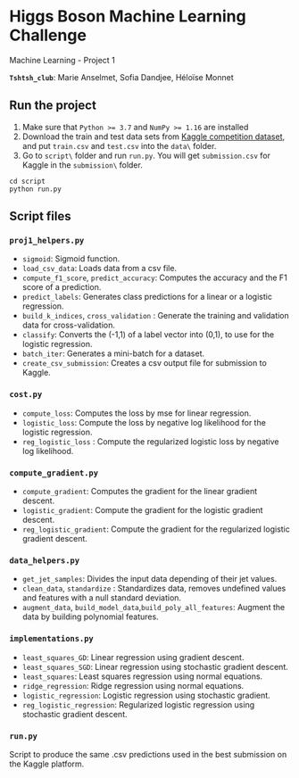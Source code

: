 # Higgs Boson Machine Learning Challenge
Machine Learning - Project 1

**`Tshtsh_club`**: Marie Anselmet, Sofia Dandjee, Héloïse Monnet


## Run the project

1. Make sure that ```Python >= 3.7``` and ```NumPy >= 1.16``` are installed
2. Download the train and test data sets from [Kaggle competition dataset](https://www.kaggle.com/c/11051/download-all), and put ```train.csv``` and ```test.csv``` into the ```data\``` folder.
3. Go to `script\` folder and run ```run.py```. You will get ```submission.csv``` for Kaggle in the ```submission\``` folder.

~~~~shell
cd script
python run.py
~~~~

## Script files

### ```proj1_helpers.py```

- `sigmoid`: Sigmoid function.
- `load_csv_data`: Loads data from a csv file.
- `compute_f1_score`, `predict_accuracy`: Computes the accuracy and the F1 score of a prediction.
- `predict_labels`: Generates class predictions for a linear or a logistic regression. 
- `build_k_indices`, `cross_validation` : Generate the training and validation data for cross-validation.
- `classify`: Converts the (-1,1) of a label vector into (0,1), to use for the logistic regression.
- `batch_iter`: Generates a mini-batch for a dataset.
- `create_csv_submission`: Creates a csv output file for submission to Kaggle.

### ```cost.py```

- `compute_loss`: Computes the loss by mse for linear regression.
- `logistic_loss`: Compute the loss by negative log likelihood for the logistic regression.
- `reg_logistic_loss` : Compute the regularized logistic loss by negative log likelihood.

### ```compute_gradient.py```

- `compute_gradient`: Computes the gradient for the linear gradient descent.
- `logistic_gradient`: Compute the gradient for the logistic gradient descent.
- `reg_logistic_gradient`: Compute the gradient for the regularized logistic gradient descent.

### ```data_helpers.py```

- `get_jet_samples`: Divides the input data depending of their jet values.
- `clean_data`, `standardize` : Standardizes data, removes undefined values and features with a null standard deviation.
- `augment_data`, `build_model_data`,`build_poly_all_features`: Augment the data by building polynomial features.

### ```implementations.py```

- `least_squares_GD`: Linear regression using gradient descent.
- `least_squares_SGD`: Linear regression using stochastic gradient descent.
- `least_squares`: Least squares regression using normal equations.
- `ridge_regression`: Ridge regression using normal equations.
- `logistic_regression`: Logistic regression using stochastic gradient.
- `reg_logistic_regression`: Regularized logistic regression using stochastic gradient descent.

### ```run.py```

Script to produce the same .csv predictions used in the best submission on the Kaggle platform.



